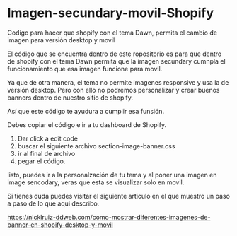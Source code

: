 # Imagen-secundary-movil-Shopify
Codigo para hacer que shopify con el tema Dawn, permita el cambio de imagen para versión desktop y movil


El código que se encuentra dentro de este ropositorio es para que dentro de shopify con el tema Dawn permita que la imagen secundary cumnpla el funcionamiento que esa imagen funcione para movil.

Ya que de otra manera, el tema no permite imagenes responsive y usa la de versión desktop. Pero con ello no podremos personalizar y crear buenos banners dentro de nuestro sitio de shopify.

Así que este código te ayudura a cumplir esa funsión. 

Debes copiar el código e ir a tu dashboard de Shopify.

1. Dar click a edit code
2. buscar el siguiente archivo section-image-banner.css
3. ir al final de archivo
4. pegar el código.
   
listo, puedes ir a la personalzación de tu tema y al poner una imagen en image sencodary, veras que esta se visualizar solo en movil.

Si tienes duda puedes visitar el siguiente articulo en el que muestro un paso a paso de lo que aqui describo.

https://nicklruiz-ddweb.com/como-mostrar-diferentes-imagenes-de-banner-en-shopify-desktop-y-movil
